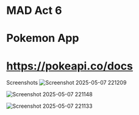 # MAD Act 6
# Pokemon App
# https://pokeapi.co/docs

Screenshots
![Screenshot 2025-05-07 221209](https://github.com/user-attachments/assets/7001f544-e730-47d8-802c-14e9db18ec69)

![Screenshot 2025-05-07 221148](https://github.com/user-attachments/assets/87b2a283-5f0d-4cdb-8dbd-4ff0d963b6e0)

![Screenshot 2025-05-07 221133](https://github.com/user-attachments/assets/3e9eb52f-63f9-47bd-ad82-a5eb93c0fe70)
